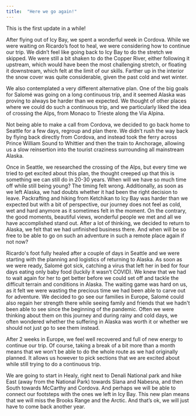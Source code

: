 ```yaml
---
title:  "Here we go again!"
---
```


This is the first update in a while! 

After flying out of Icy Bay, we spent a wonderful week in Cordova. While we were waiting on Ricardo’s foot to heal, we were considering how to continue our trip. We didn’t feel like going back to Icy Bay to do the stretch we skipped. We were still a bit shaken to do the Copper River, either following it upstream, which would have been the most challenging stretch, or floating it downstream, which felt at the limit of our skills. Farther up in the interior the snow cover was quite considerable, given the past cold and wet winter.

We also contemplated a very different alternative plan. One of the big goals for Salomé was going on a long continuous trip, and it seemed Alaska was proving to always be harder than we expected. We thought of other places where we could do such a continuous trip, and we particularly liked the idea of crossing the Alps, from Monaco to Trieste along the Via Alpina. 

Not being able to make a call from Cordova, we decided to go back home to Seattle for a few days, regroup and plan there. We didn’t rush the way back by flying back directly from Cordova, and instead took the ferry across Prince William Sound to Whittier and then the train to Anchorage, allowing us a slow reinsertion into the tourist craziness surrounding all mainstream Alaska.

Once in Seattle, we researched the crossing of the Alps, but every time we tried to get excited about this plan, the thought creeped up that this is something we can still do in 20-30 years. When will we have so much time off while still being young? The timing felt wrong. Additionally, as soon as we left Alaska, we had doubts whether it had been the right decision to leave. Packrafting and hiking from Ketchikan to Icy Bay was harder than we expected but with a bit of perspective, our journey does not feel as cold, wet and hard anymore as it sometimes felt in the moment. On the contrary, the good moments, beautiful views, wonderful people we met and all we have accomplished stand out. After a lot of thinking, we decided to return to Alaska, we felt that we had unfinished business there. And when will be so free to be able to go on such an adventure in such a remote place again if not now? 

Ricardo's foot fully healed after a couple of days in Seattle and we were starting with the planning and logistics of returning to Alaska. As soon as we were ready, Salomé got sick, catching a virus that left her in bed for four days eating only baby food (luckily it wasn’t COVID). We knew that we had to wait again for her to get better before we could set off and tackle the difficult terrain and conditions in Alaska. The waiting game was hard on us, as it felt we were wasting the precious time we had been able to carve out for adventure. We decided to go see our families in Europe, Salomé could also regain her strength there while seeing family and friends that we hadn't been able to see since the beginning of the pandemic. Often we were thinking about them on this journey and during rainy and cold days, we often wondered whether the suffering in Alaska was worth it or whether we should not just go to see them instead.

After 2 weeks in Europe, we feel well recovered and full of new energy to continue our trip. Of course, taking a break of a bit more than a month means that we won't be able to do the whole route as we had originally planned. It allows us however to pick sections that we are excited about while still trying to do a continuous trip.

We are going to start in Healy, right next to Denali National park and hike East (away from the National Park) towards Slana and Nabesna, and then South towards McCarthy and Cordova. And perhaps we will be able to connect our footsteps with the ones we left in Icy Bay. This new plan means that we will miss the Brooks Range and the Arctic. And that’s ok, we will just have to come back another year.
